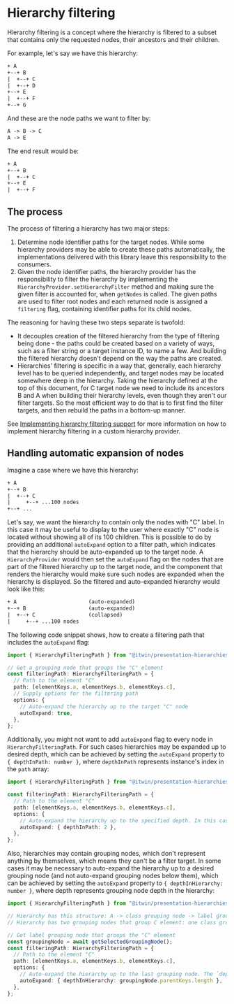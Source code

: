 # Hierarchy filtering

Hierarchy filtering is a concept where the hierarchy is filtered to a subset that contains only the requested nodes, their ancestors and their children.

For example, let's say we have this hierarchy:

```txt
+ A
+--+ B
|  +--+ C
|  +--+ D
+--+ E
|  +--+ F
+--+ G
```

And these are the node paths we want to filter by:

```txt
A -> B -> C
A -> E
```

The end result would be:

```txt
+ A
+--+ B
|  +--+ C
+--+ E
|  +--+ F
```

## The process

The process of filtering a hierarchy has two major steps:

1. Determine node identifier paths for the target nodes. While some hierarchy providers may be able to create these paths automatically, the implementations delivered with this library leave this responsibility to the consumers.
2. Given the node identifier paths, the hierarchy provider has the responsibility to filter the hierarchy by implementing the `HierarchyProvider.setHierarchyFilter` method and making sure the given filter is accounted for, when `getNodes` is called. The given paths are used to filter root nodes and each returned node is assigned a `filtering` flag, containing identifier paths for its child nodes.

The reasoning for having these two steps separate is twofold:

- It decouples creation of the filtered hierarchy from the type of filtering being done - the paths could be created based on a variety of ways, such as a filter string or a target instance ID, to name a few. And building the filtered hierarchy doesn't depend on the way the paths are created.
- Hierarchies' filtering is specific in a way that, generally, each hierarchy level has to be queried independently, and target nodes may be located somewhere deep in the hierarchy. Taking the hierarchy defined at the top of this document, for C target node we need to include its ancestors B and A when building their hierarchy levels, even though they aren't our filter targets. So the most efficient way to do that is to first find the filter targets, and then rebuild the paths in a bottom-up manner.

See [Implementing hierarchy filtering support](./CustomHierarchyProviders.md#implementing-hierarchy-filtering-support) for more information on how to implement hierarchy filtering in a custom hierarchy provider.

## Handling automatic expansion of nodes

Imagine a case where we have this hierarchy:

```txt
+ A
+--+ B
|  +--+ C
|     +--+ ...100 nodes
+--+ ...
```

Let's say, we want the hierarchy to contain only the nodes with "C" label. In this case it may be useful to display to the user where exactly "C" node is located without showing all of its 100 children. This is possible to do by providing an additional `autoExpand` option to a filter path, which indicates that the hierarchy should be auto-expanded up to the target node. A `HierarchyProvider` would then set the `autoExpand` flag on the nodes that are part of the filtered hierarchy up to the target node, and the component that renders the hierarchy would make sure such nodes are expanded when the hierarchy is displayed. So the filtered and auto-expanded hierarchy would look like this:

```txt
+ A                       (auto-expanded)
+--+ B                    (auto-expanded)
|  +--+ C                 (collapsed)
|     +--+ ...100 nodes
```

The following code snippet shows, how to create a filtering path that includes the `autoExpand` flag:

<!-- [[include: [Presentation.Hierarchies.HierarchyFiltering.HierarchyFilteringPathImport, Presentation.Hierarchies.HierarchyFiltering.AutoExpand.FilteringPath], ts]] -->
<!-- BEGIN EXTRACTION -->

```ts
import { HierarchyFilteringPath } from "@itwin/presentation-hierarchies";

// Get a grouping node that groups the "C" element
const filteringPath: HierarchyFilteringPath = {
  // Path to the element "C"
  path: [elementKeys.a, elementKeys.b, elementKeys.c],
  // Supply options for the filtering path
  options: {
    // Auto-expand the hierarchy up to the target "C" node
    autoExpand: true,
  },
};
```

<!-- END EXTRACTION -->

Additionally, you might not want to add `autoExpand` flag to every node in `HierarchyFilteringPath`. For such cases hierarchies may be expanded up to desired depth, which can be achieved by setting the `autoExpand` property to `{ depthInPath: number }`, where `depthInPath` represents instance's index in the `path` array:

<!-- [[include: [Presentation.Hierarchies.HierarchyFiltering.HierarchyFilteringPathImport, Presentation.Hierarchies.HierarchyFiltering.AutoExpandUntilDepthInPath.FilteringPath], ts]] -->
<!-- BEGIN EXTRACTION -->

```ts
import { HierarchyFilteringPath } from "@itwin/presentation-hierarchies";

const filteringPath: HierarchyFilteringPath = {
  // Path to the element "C"
  path: [elementKeys.a, elementKeys.b, elementKeys.c],
  options: {
    // Auto-expand the hierarchy up to the specified depth. In this case up to and including element "B"
    autoExpand: { depthInPath: 2 },
  },
};
```

<!-- END EXTRACTION -->

Also, hierarchies may contain grouping nodes, which don't represent anything by themselves, which means they can't be a filter target. In some cases it may be necessary to auto-expand the hierarchy up to a desired grouping node (and not auto-expand grouping nodes below them), which can be achieved by setting the `autoExpand` property to `{ depthInHierarchy: number }`, where depth represents grouping node depth in the hierarchy:

<!-- [[include: [Presentation.Hierarchies.HierarchyFiltering.HierarchyFilteringPathImport, Presentation.Hierarchies.HierarchyFiltering.AutoExpandUntilDepthInHierarchy.FilteringPath], ts]] -->
<!-- BEGIN EXTRACTION -->

```ts
import { HierarchyFilteringPath } from "@itwin/presentation-hierarchies";

// Hierarchy has this structure: A -> class grouping node -> label grouping node -> B -> class grouping node -> label grouping node -> C.
// Hierarchy has two grouping nodes that group C element: one class grouping and one label grouping node.

// Get label grouping node that groups the "C" element
const groupingNode = await getSelectedGroupingNode();
const filteringPath: HierarchyFilteringPath = {
  // Path to the element "C"
  path: [elementKeys.a, elementKeys.b, elementKeys.c],
  options: {
    // Auto-expand the hierarchy up to the last grouping node. The `depthInHierarchy` attribute equals to the number of parents.
    autoExpand: { depthInHierarchy: groupingNode.parentKeys.length },
  },
};
```

<!-- END EXTRACTION -->
